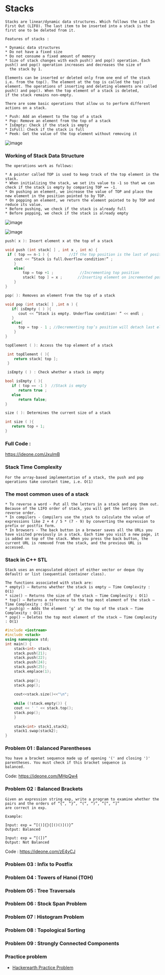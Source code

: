 # Stacks
```
Stacks are linear/dynamic data structures. Which follows the Last In First Out (LIFO). The last item to be inserted into a stack is the 
first one to be deleted from it.

Features of stacks : 

* Dynamic data structures
* Do not have a fixed size
* Do not consume a fixed amount of memory
* Size of stack changes with each push() and pop() operation. Each push() and pop() operation increases and decreases the size of
  the stack by 1.

Elements can be inserted or deleted only from one end of the stack i.e. from the top(). The element at the top is called the top() 
element. The operations of inserting and deleting elements are called push() and pop(). When the top element of a stack is deleted, 
if the stack remains non-empty.
```
```
There are some basic operations that allow us to perform different actions on a stack.

* Push: Add an element to the top of a stack
* Pop: Remove an element from the top of a stack
* IsEmpty: Check if the stack is empty
* IsFull: Check if the stack is full
* Peek: Get the value of the top element without removing it

```
![image](https://user-images.githubusercontent.com/59710234/154685301-5f1e10e7-a86c-44f1-bae3-46e06d902d50.png)

### Working of Stack Data Structure
```
The operations work as follows:

* A pointer called TOP is used to keep track of the top element in the stack.
* When initializing the stack, we set its value to -1 so that we can check if the stack is empty by comparing TOP == -1.
* On pushing an element, we increase the value of TOP and place the new element in the position pointed to by TOP.
* On popping an element, we return the element pointed to by TOP and reduce its value.
* Before pushing, we check if the stack is already full
* Before popping, we check if the stack is already empty
```
![image](https://user-images.githubusercontent.com/59710234/154731904-fb3526ef-b3cd-445b-9988-7097012fabae.png)

![image](https://user-images.githubusercontent.com/59710234/154731367-fdb9d537-5226-4140-8e33-e78254997cf9.png)

```c++
push( x ): Insert element x at the top of a stack

void push (int stack[ ] , int x , int n) {
 if ( top == n-1 ) {         //If the top position is the last of position in a stack, this means that the stack is full
    cout << “Stack is full.Overflow condition!” ;
    }
    else{
        top = top +1 ;            //Incrementing top position 
        stack[ top ] = x ;       //Inserting element on incremented position  
    }
}
```
```c++
pop( ): Removes an element from the top of a stack

void pop (int stack[ ] ,int n ) {
   if( isEmpty ( ) ){
      cout << “Stack is empty. Underflow condition! ” << endl ;
   }
   else{
      top = top - 1 ; //Decrementing top’s position will detach last element from stack            
    }
}
```
```c++
topElement ( ): Access the top element of a stack

 int topElement ( ){
    return stack[ top ];
 }
``` 
```c++
 isEmpty ( ) : Check whether a stack is empty

bool isEmpty ( ){
   if ( top == -1 )  //Stack is empty
      return true ; 
   else
      return false;
}
```
```c++
size ( ): Determines the current size of a stack

int size ( ){
   return top + 1;
}
```

### Full Code :

https://ideone.com/JxulmB

### Stack Time Complexity
```
For the array-based implementation of a stack, the push and pop operations take constant time, i.e. O(1)
```
### The most common uses of a stack
```
* To reverse a word - Put all the letters in a stack and pop them out. Because of the LIFO order of stack, you will get the letters in reverse order.
* In compilers - Compilers use the stack to calculate the value of expressions like 2 + 4 / 5 * (7 - 9) by converting the expression to prefix or postfix form.
* In browsers - The back button in a browser saves all the URLs you have visited previously in a stack. Each time you visit a new page, it is added on top of the stack. When you press the back button, the current URL is removed from the stack, and the previous URL is accessed.
```
### Stack in C++ STL
```
Stack uses an encapsulated object of either vector or deque (by default) or list (sequential container class).

The functions associated with stack are: 
* empty() – Returns whether the stack is empty – Time Complexity : O(1) 
* size() – Returns the size of the stack – Time Complexity : O(1) 
* top() – Returns a reference to the top most element of the stack – Time Complexity : O(1) 
* push(g) – Adds the element ‘g’ at the top of the stack – Time Complexity : O(1) 
* pop() – Deletes the top most element of the stack – Time Complexity : O(1) 
```
```c++
#include <iostream>
#include <stack>
using namespace std;
int main() {
    stack<int> stack;
    stack.push(21);
    stack.push(22);
    stack.push(24);
    stack.push(25);
    stack.emplace(1);
	
    stack.pop();
    stack.pop();
    
    cout<<stack.size()<<"\n";
    
    while (!stack.empty()) {
	cout << ' ' << stack.top();
	stack.pop();
    }
    
    stack<int> stack1,stack2;
    stack1.swap(stack2);
}
```
### Problem 01 : Balanced Parentheses
```
You have a bracket sequence made up of opening '(' and closing ')' parentheses. You must check if this bracket sequence is 
balanced.
```
Code: https://ideone.com/MHpQw4

### Problem 02 : Balanced Brackets
```
Given an expression string exp, write a program to examine whether the pairs and the orders of “{“, “}”, “(“, “)”, “[“, “]”
are correct in exp.

Example: 

Input: exp = “[()]{}{[()()]()}” 
Output: Balanced

Input: exp = “[(])” 
Output: Not Balanced
```
Code : https://ideone.com/zE4yCJ

### Problem 03 : Infix to Postfix

### Problem 04 : Towers of Hanoi (TOH)

### Problem 05 : Tree Traversals

### Problem 06 : Stock Span Problem

### Problem 07 : Histogram Problem

### Problem 08 : Topological Sorting

### Problem 09 : Strongly Connected Components

### Practice problem
* [Hackerearth Practice Problem](https://www.hackerearth.com/practice/data-structures/stacks/basics-of-stacks/practice-problems/)
